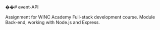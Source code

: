 ��#   e v e n t - A P I 

Assignment for WINC Academy Full-stack development course. 
Module Back-end, working with Node.js and Express. 
 
 
